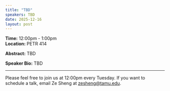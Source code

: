 ```yaml
---
title: "TBD"
speakers: TBD
date: 2025-12-16
layout: post
---
```


**Time:** 12:00pm - 1:00pm  
**Location:** PETR 414

**Abstract:** TBD

**Speaker Bio:** TBD

---

Please feel free to join us at 12:00pm every Tuesday. If you want to schedule a talk, email Ze Sheng at zesheng@tamu.edu.
